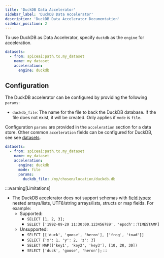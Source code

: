 ```yaml
---
title: 'DuckDB Data Accelerator'
sidebar_label: 'DuckDB Data Accelerator'
description: 'DuckDB Data Accelerator Documentation'
sidebar_position: 2
---
```


To use DuckDB as Data Accelerator, specify `duckdb` as the `engine` for acceleration.

```yaml
datasets:
  - from: spiceai:path.to.my_dataset
    name: my_dataset
    acceleration:
      engine: duckdb
```

## Configuration

The DuckDB accelerator can be configured by providing the following `params`:

- `duckdb_file`: The name for the file to back the DuckDB database. If the file does not exist, it will be created. Only applies if `mode` is `file`.

Configuration `params` are provided in the `acceleration` section for a data store. Other common `acceleration` fields can be configured for DuckDB, see see [datasets](../reference/spicepod/datasets.md).

```yaml
datasets:
  - from: spiceai:path.to.my_dataset
    name: my_dataset
    acceleration:
      engine: duckdb
      mode: file
      params:
        duckdb_file: /my/chosen/location/duckdb.db
```

:::warning[Limitations]

- The DuckDB accelerator does not support schemas with [field types](https://duckdb.org/docs/sql/data_types/overview): nested arrays/lists, UTF8/string arrays/lists, structs or map fields. For example:
  - Supported:
    - `SELECT [1, 2, 3];`
    - `SELECT ['1992-09-20 11:30:00.123456789', 'epoch'::TIMESTAMP]`
  - Unsupported:
    - `SELECT [['duck', 'goose', 'heron'], ['frog', 'toad']]`
    - `SELECT {'x': 1, 'y': 2, 'z': 3}`
    - `SELECT MAP(['key1', 'key2', 'key3'], [10, 20, 30])`
    - `SELECT ['duck', 'goose', 'heron'];`
:::